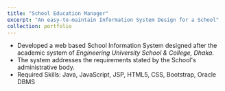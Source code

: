 ```yaml
---
title: "School Education Manager"
excerpt: "An easy-to-maintain Information System Design for a School"
collection: portfolio
---
```

* Developed a web based School Information System designed after the academic system of *Engineering
University School & College, Dhaka*.
* The system addresses the requirements stated by the School's administrative body.
* Required Skills: Java, JavaScript, JSP, HTML5, CSS, Bootstrap, Oracle DBMS
